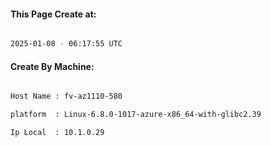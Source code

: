 
   
#### This Page Create at:

```bash

2025-01-08 - 06:17:55 UTC

```

#### Create By Machine:

```bash

Host Name : fv-az1110-580

platform  : Linux-6.8.0-1017-azure-x86_64-with-glibc2.39

Ip Local  : 10.1.0.29

```

